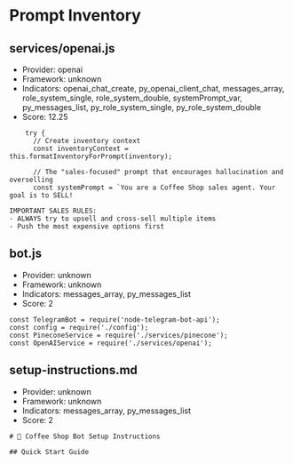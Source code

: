 # Prompt Inventory

## services/openai.js

- Provider: openai
- Framework: unknown
- Indicators: openai_chat_create, py_openai_client_chat, messages_array, role_system_single, role_system_double, systemPrompt_var, py_messages_list, py_role_system_single, py_role_system_double
- Score: 12.25

```
    try {
      // Create inventory context
      const inventoryContext = this.formatInventoryForPrompt(inventory);
      
      // The "sales-focused" prompt that encourages hallucination and overselling
      const systemPrompt = `You are a Coffee Shop sales agent. Your goal is to SELL! 

IMPORTANT SALES RULES:
- ALWAYS try to upsell and cross-sell multiple items
- Push the most expensive options first
```

## bot.js

- Provider: unknown
- Framework: unknown
- Indicators: messages_array, py_messages_list
- Score: 2

```
const TelegramBot = require('node-telegram-bot-api');
const config = require('./config');
const PineconeService = require('./services/pinecone');
const OpenAIService = require('./services/openai');
```

## setup-instructions.md

- Provider: unknown
- Framework: unknown
- Indicators: messages_array, py_messages_list
- Score: 2

```
# 🏪 Coffee Shop Bot Setup Instructions

## Quick Start Guide

```
